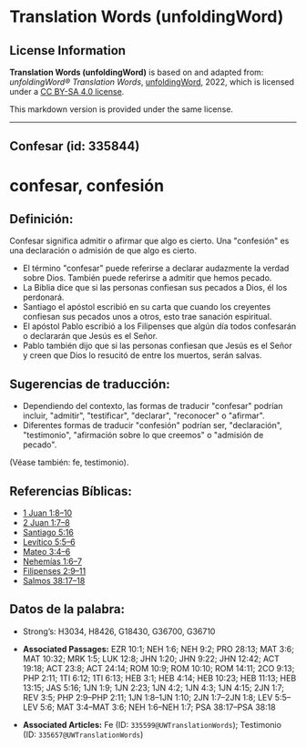 # Translation Words (unfoldingWord)

## License Information

**Translation Words (unfoldingWord)** is based on and adapted from: _unfoldingWord® Translation Words_, [unfoldingWord](https://unfoldingword.org/utw), 2022, which is licensed under a [CC BY-SA 4.0 license](https://creativecommons.org/licenses/by-sa/4.0/legalcode.en).

This markdown version is provided under the same license.



--------------------------------

## Confesar (id: 335844)

confesar, confesión
===================

Definición:
-----------

Confesar significa admitir o afirmar que algo es cierto. Una "confesión" es una declaración o admisión de que algo es cierto.

* El término "confesar" puede referirse a declarar audazmente la verdad sobre Dios. También puede referirse a admitir que hemos pecado.
* La Biblia dice que si las personas confiesan sus pecados a Dios, él los perdonará.
* Santiago el apóstol escribió en su carta que cuando los creyentes confiesan sus pecados unos a otros, esto trae sanación espiritual.
* El apóstol Pablo escribió a los Filipenses que algún día todos confesarán o declararán que Jesús es el Señor.
* Pablo también dijo que si las personas confiesan que Jesús es el Señor y creen que Dios lo resucitó de entre los muertos, serán salvas.

Sugerencias de traducción:
--------------------------

* Dependiendo del contexto, las formas de traducir "confesar" podrían incluir, "admitir", "testificar", "declarar", "reconocer" o "afirmar".
* Diferentes formas de traducir "confesión" podrían ser, "declaración", "testimonio", "afirmación sobre lo que creemos" o "admisión de pecado".

(Véase también: fe, testimonio).

Referencias Bíblicas:
---------------------

* [1 Juan 1:8–10](https://ref.ly/1John1:8-1John1:10)
* [2 Juan 1:7–8](https://ref.ly/2John1:7-2John1:8)
* [Santiago 5:16](https://ref.ly/Jas5:16)
* [Levítico 5:5–6](https://ref.ly/Lev5:5-Lev5:6)
* [Mateo 3:4–6](https://ref.ly/Matt3:4-Matt3:6)
* [Nehemías 1:6–7](https://ref.ly/Neh1:6-Neh1:7)
* [Filipenses 2:9–11](https://ref.ly/Phil2:9-Phil2:11)
* [Salmos 38:17–18](https://ref.ly/Ps38:17-Ps38:18)

Datos de la palabra:
--------------------

* Strong’s: H3034, H8426, G18430, G36700, G36710

* **Associated Passages:** EZR 10:1; NEH 1:6; NEH 9:2; PRO 28:13; MAT 3:6; MAT 10:32; MRK 1:5; LUK 12:8; JHN 1:20; JHN 9:22; JHN 12:42; ACT 19:18; ACT 23:8; ACT 24:14; ROM 10:9; ROM 10:10; ROM 14:11; 2CO 9:13; PHP 2:11; 1TI 6:12; 1TI 6:13; HEB 3:1; HEB 4:14; HEB 10:23; HEB 11:13; HEB 13:15; JAS 5:16; 1JN 1:9; 1JN 2:23; 1JN 4:2; 1JN 4:3; 1JN 4:15; 2JN 1:7; REV 3:5; PHP 2:9–PHP 2:11; 1JN 1:8–1JN 1:10; 2JN 1:7–2JN 1:8; LEV 5:5–LEV 5:6; MAT 3:4–MAT 3:6; NEH 1:6–NEH 1:7; PSA 38:17–PSA 38:18
* **Associated Articles:** Fe (ID: `335599@UWTranslationWords`); Testimonio (ID: `335657@UWTranslationWords`)

